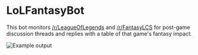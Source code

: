 LoLFantasyBot
=============

This bot monitors [/r/LeagueOfLegends](http://www.reddit.com/r/leagueoflegends) and [/r/FantasyLCS](http://www.reddit.com/r/FantasyLCS) for post-game discussion threads and replies with a table of that game's fantasy impact.

![Example output](http://i.imgur.com/wqBSEwn.png)
